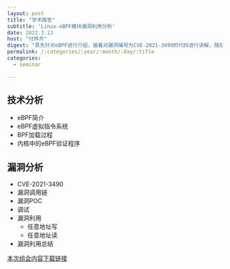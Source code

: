 ```yaml
---
layout: post
title: "学术报告"
subtitle: 'Linux-eBPF模块漏洞利用分析'
date: 2022.3.13
host: "付烨齐"
digest: "首先针对eBPF进行介绍，接着对漏洞编号为CVE-2021-3490的代码进行讲解，随后分析POC与调试步骤，最后进行了现场演示。"
permalink: /:categories/:year/:month/:day/:title
categories:
  - seminar

---
```


## 技术分析
+ eBPF简介
+ eBPF虚拟指令系统
+ BPF加载过程
+ 内核中的eBPF验证程序

## 漏洞分析
+ CVE-2021-3490
+ 漏洞调用链
+ 漏洞POC
+ 调试
+ 漏洞利用
  + 任意地址写
  + 任意地址读
+ 漏洞利用总结


[本次组会内容下载链接](https://github.com/xxycfhb/pku_exploit_files/blob/main/seminar/Linux-eBPF%E6%A8%A1%E5%9D%97%E6%BC%8F%E6%B4%9E%E5%88%A9%E7%94%A8%E5%88%86%E6%9E%90.pdf)